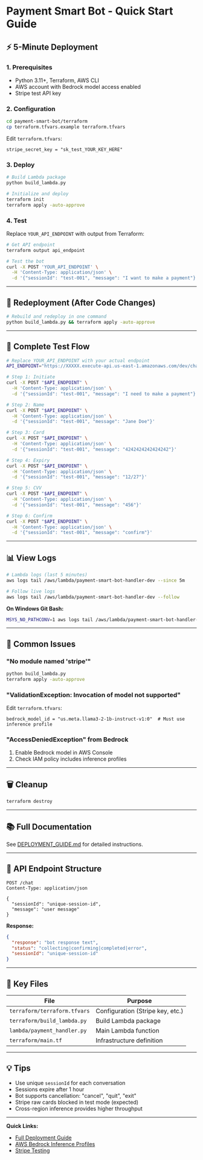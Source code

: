 # Payment Smart Bot - Quick Start Guide

## ⚡ 5-Minute Deployment

### 1. Prerequisites

- Python 3.11+, Terraform, AWS CLI
- AWS account with Bedrock model access enabled
- Stripe test API key

### 2. Configuration

```bash
cd payment-smart-bot/terraform
cp terraform.tfvars.example terraform.tfvars
```

Edit `terraform.tfvars`:
```hcl
stripe_secret_key = "sk_test_YOUR_KEY_HERE"
```

### 3. Deploy

```bash
# Build Lambda package
python build_lambda.py

# Initialize and deploy
terraform init
terraform apply -auto-approve
```

### 4. Test

Replace `YOUR_API_ENDPOINT` with output from Terraform:

```bash
# Get API endpoint
terraform output api_endpoint

# Test the bot
curl -X POST 'YOUR_API_ENDPOINT' \
  -H 'Content-Type: application/json' \
  -d '{"sessionId": "test-001", "message": "I want to make a payment"}'
```

---

## 🔄 Redeployment (After Code Changes)

```bash
# Rebuild and redeploy in one command
python build_lambda.py && terraform apply -auto-approve
```

---

## 🧪 Complete Test Flow

```bash
# Replace YOUR_API_ENDPOINT with your actual endpoint
API_ENDPOINT="https://XXXXX.execute-api.us-east-1.amazonaws.com/dev/chat"

# Step 1: Initiate
curl -X POST "$API_ENDPOINT" \
  -H 'Content-Type: application/json' \
  -d '{"sessionId": "test-001", "message": "I need to make a payment"}'

# Step 2: Name
curl -X POST "$API_ENDPOINT" \
  -H 'Content-Type: application/json' \
  -d '{"sessionId": "test-001", "message": "Jane Doe"}'

# Step 3: Card
curl -X POST "$API_ENDPOINT" \
  -H 'Content-Type: application/json' \
  -d '{"sessionId": "test-001", "message": "4242424242424242"}'

# Step 4: Expiry
curl -X POST "$API_ENDPOINT" \
  -H 'Content-Type: application/json' \
  -d '{"sessionId": "test-001", "message": "12/27"}'

# Step 5: CVV
curl -X POST "$API_ENDPOINT" \
  -H 'Content-Type: application/json' \
  -d '{"sessionId": "test-001", "message": "456"}'

# Step 6: Confirm
curl -X POST "$API_ENDPOINT" \
  -H 'Content-Type: application/json' \
  -d '{"sessionId": "test-001", "message": "confirm"}'
```

---

## 📊 View Logs

```bash
# Lambda logs (last 5 minutes)
aws logs tail /aws/lambda/payment-smart-bot-handler-dev --since 5m

# Follow live logs
aws logs tail /aws/lambda/payment-smart-bot-handler-dev --follow
```

**On Windows Git Bash:**
```bash
MSYS_NO_PATHCONV=1 aws logs tail /aws/lambda/payment-smart-bot-handler-dev --follow
```

---

## 🔧 Common Issues

### "No module named 'stripe'"
```bash
python build_lambda.py
terraform apply -auto-approve
```

### "ValidationException: Invocation of model not supported"
Edit `terraform.tfvars`:
```hcl
bedrock_model_id = "us.meta.llama3-2-1b-instruct-v1:0"  # Must use inference profile
```

### "AccessDeniedException" from Bedrock
1. Enable Bedrock model in AWS Console
2. Check IAM policy includes inference profiles

---

## 🗑️ Cleanup

```bash
terraform destroy
```

---

## 📚 Full Documentation

See [DEPLOYMENT_GUIDE.md](./DEPLOYMENT_GUIDE.md) for detailed instructions.

---

## 🎯 API Endpoint Structure

```
POST /chat
Content-Type: application/json

{
  "sessionId": "unique-session-id",
  "message": "user message"
}
```

**Response:**
```json
{
  "response": "bot response text",
  "status": "collecting|confirming|completed|error",
  "sessionId": "unique-session-id"
}
```

---

## 🔑 Key Files

| File | Purpose |
|------|---------|
| `terraform/terraform.tfvars` | Configuration (Stripe key, etc.) |
| `terraform/build_lambda.py` | Build Lambda package |
| `lambda/payment_handler.py` | Main Lambda function |
| `terraform/main.tf` | Infrastructure definition |

---

## 💡 Tips

- Use unique `sessionId` for each conversation
- Sessions expire after 1 hour
- Bot supports cancellation: "cancel", "quit", "exit"
- Stripe raw cards blocked in test mode (expected)
- Cross-region inference provides higher throughput

---

**Quick Links:**
- [Full Deployment Guide](./DEPLOYMENT_GUIDE.md)
- [AWS Bedrock Inference Profiles](https://docs.aws.amazon.com/bedrock/latest/userguide/cross-region-inference.html)
- [Stripe Testing](https://stripe.com/docs/testing)
